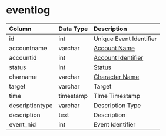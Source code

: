 # eventlog

| Column | Data Type | Description |
| :--- | :--- | :--- |
| id | int | Unique Event Identifier |
| accountname | varchar | [Account Name](../../../schema/categories/account/account.md) |
| accountid | int | [Account Identifier](../../../schema/categories/account/account.md) |
| status | int | [Status](../../../../categories/player/status-levels) |
| charname | varchar | [Character Name](../../../schema/categories/characters/character_data.md) |
| target | varchar | Target |
| time | timestamp | TIme Timestamp |
| descriptiontype | varchar | Description Type |
| description | text | Description |
| event_nid | int | Event Identifier |

